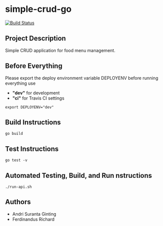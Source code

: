 
# simple-crud-go
[![Build Status](https://travis-ci.org/andriiginting/simple-crud-go.svg?branch=master)](https://travis-ci.org/andriiginting/simple-crud-go)

## Project Description
Simple CRUD application for food menu management.

## Before Everything
Please export the deploy environment variable DEPLOYENV before running everything use
- **"dev"** for development
- **"ci"** for Travis CI settings
 
```
export DEPLOYENV="dev"
```

## Build Instructions
```
go build
```

## Test Instructions
```
go test -v
```

## Automated Testing, Build, and Run nstructions
```
./run-api.sh
```

## Authors
- Andri Suranta Ginting
- Ferdinandus Richard
